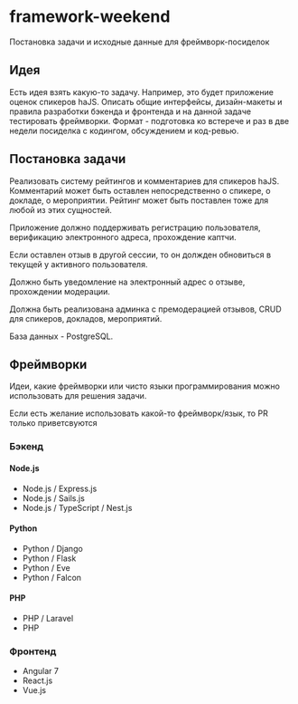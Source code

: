 # framework-weekend
Постановка задачи и исходные данные для фреймворк-посиделок 

## Идея

Есть идея взять какую-то задачу. Например, это будет приложение оценок спикеров haJS.  Описать общие интерфейсы, дизайн-макеты и правила разработки бэкенда и фронтенда и на данной задаче тестировать фреймворки. Формат - подготовка ко встерече и раз в две недели посиделка с кодингом, обсуждением и код-ревью.

## Постановка задачи
Реализовать систему рейтингов и комментариев для спикеров haJS. Комментарий может быть оставлен непосредственно о спикере, о докладе, о мероприятии. Рейтинг может быть поставлен тоже для любой из этих сущностей.

Приложение должно поддерживать регистрацию пользователя, верификацию электронного адреса, прохождение каптчи. 

Если оставлен отзыв в другой сессии, то он должден обновиться в текущей у активного пользователя.

Должно быть уведомление на электронный адрес о отзыве, прохождении модерации.

Должна быть реализована админка с премодерацией отзывов, CRUD для спикеров, докладов, мероприятий.

База данных - PostgreSQL.


## Фреймворки

Идеи, какие фреймворки или чисто языки программирования можно использовать для решения задачи. 

Если есть желание использовать какой-то фреймворк/язык, то PR только приветсвуются

### Бэкенд
#### Node.js
* Node.js / Express.js
* Node.js / Sails.js
* Node.js / TypeScript / Nest.js

#### Python
* Python / Django
* Python / Flask
* Python / Eve
* Python / Falcon

#### PHP
* PHP / Laravel
* PHP

### Фронтенд
* Angular 7
* React.js
* Vue.js
